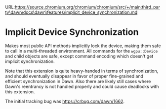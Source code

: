 URL:https://source.chromium.org/chromium/chromium/src/+/main:third_party\dawn\docs\dawn\features\implicit_device_synchronization.md
# Implicit Device Synchronization

Makes most public API methods implicitly lock the device, making them safe to call in a multi-threaded environment.
All commands for the `wgpu::Device` and child objects are safe, except command encoding which doesn't get implicit synchronization.

Note that this extension is quite heavy-handed in terms of synchronization, and should eventually disappear in favor of proper fine-grained and efficient synchronization in Dawn.
Also there are likely still cases where Dawn's reentrancy is not handled properly and could cause deadlocks with this extension.

The initial tracking bug was https://crbug.com/dawn/1662.
